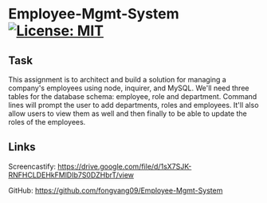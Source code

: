 # Employee-Mgmt-System [![License: MIT](https://img.shields.io/badge/License-MIT-yellow.svg)](https://opensource.org/licenses/MIT)

## Task

This assignment is to architect and build a solution for managing a company's employees using node, inquirer, and MySQL. We'll need three tables for the database schema: employee, role and department. Command lines will prompt the user to add departments, roles and employees. It'll also allow users to view them as well and then finally to be able to update the roles of the employees.

## Links

Screencastify: https://drive.google.com/file/d/1sX7SJK-RNFHCLDEHkFMlDIb7S0DZHbrT/view

GitHub: https://github.com/fongvang09/Employee-Mgmt-System
